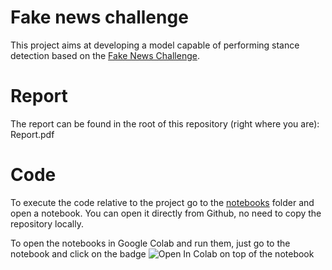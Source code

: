 # Fake news challenge
This project aims at developing a model capable of performing stance detection based on the [Fake News Challenge](http://www.fakenewschallenge.org/).

# Report
The report can be found in the root of this repository (right where you are): Report.pdf

# Code
To execute the code relative to the project go to the [notebooks](https://github.com/lucasgneccoh/FNC_nlp_project/tree/main/notebooks) folder and open a notebook. You can open it directly from Github, no need to copy the repository locally.

To open the notebooks in Google Colab and run them, just go to the notebook and click on the badge ![Open In Colab](https://colab.research.google.com/assets/colab-badge.svg) on top of the notebook
